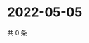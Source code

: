 # 2022-05-05

共 0 条

<!-- BEGIN WEIBO -->
<!-- 最后更新时间 Thu May 05 2022 21:27:17 GMT+0800 (China Standard Time) -->

<!-- END WEIBO -->

